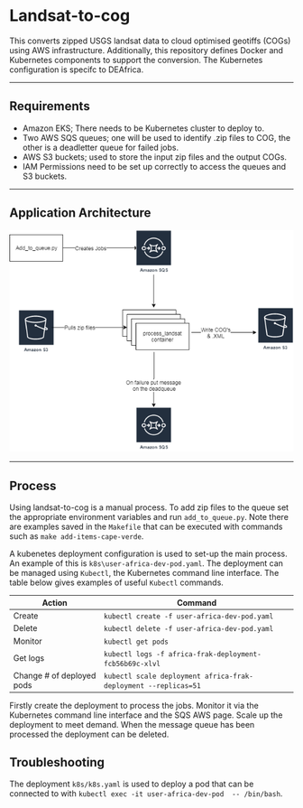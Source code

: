 # Landsat-to-cog
This converts zipped USGS landsat data to cloud optimised geotiffs (COGs)
 using AWS infrastructure.
Additionally, this repository defines Docker and Kubernetes components to support the conversion.
The Kubernetes configuration is specifc to DEAfrica.

---
## Requirements
- Amazon EKS; There needs to be Kubernetes cluster to deploy to.
- Two AWS SQS queues; one will be used to identify .zip files to COG, the other is a deadletter queue for failed jobs.
- AWS S3 buckets; used to store the input zip files and the output COGs.
- IAM Permissions need to be set up correctly to access the queues and S3 buckets.

---
## Application Architecture
<!---
This image was created using https://www.draw.io/. Thanks for your help Tom.
-->

![application-architecture](img/orchestration-app.png)


---
## Process
Using landsat-to-cog is a manual process. To add zip files to the queue set the appropriate environment variables
  and run `add_to_queue.py`.
Note there are examples saved in the `Makefile` that can be executed with commands
such as `make add-items-cape-verde`.

A kubenetes deployment configuration is used to set-up the main process. An example of this is
 `k8s\user-africa-dev-pod.yaml`. The deployment can be managed using `Kubectl`, the
 Kubernetes command line interface. The table below gives examples of useful `Kubectl` commands.

<!---
https://www.tablesgenerator.com/markdown_tables#
-->

| Action                     | Command                                                         |
|----------------------------|-----------------------------------------------------------------|
| Create                     | `kubectl create -f user-africa-dev-pod.yaml`                    |
| Delete                     | `kubectl delete -f user-africa-dev-pod.yaml`                    |
| Monitor                    | `kubectl get pods`                                              |
| Get logs                   | `kubectl logs -f africa-frak-deployment-fcb56b69c-xlvl`         |
| Change # of  deployed pods | `kubectl scale deployment africa-frak-deployment --replicas=51` |

Firstly create the deployment to process the jobs.  Monitor it via the Kubernetes command line interface
and the SQS AWS page.
Scale up the deployment to meet demand. When the message queue has been processed the deployment can be deleted.

## Troubleshooting
The deployment `k8s/k8s.yaml` is used to deploy a pod that can be connected to with
`kubectl exec -it user-africa-dev-pod  -- /bin/bash`.
